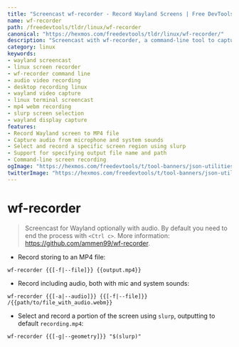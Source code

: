 ```yaml
---
title: "Screencast wf-recorder - Record Wayland Screens | Free DevTools"
name: wf-recorder
path: /freedevtools/tldr/linux/wf-recorder
canonical: "https://hexmos.com/freedevtools/tldr/linux/wf-recorder/"
description: "Screencast with wf-recorder, a command-line tool to capture Wayland displays. Record video and audio with ease on Linux. Free online tool, no registration required."
category: linux
keywords:
- wayland screencast
- linux screen recorder
- wf-recorder command line
- audio video recording
- desktop recording linux
- wayland video capture
- linux terminal screencast
- mp4 webm recording
- slurp screen selection
- wayland display capture
features:
- Record Wayland screen to MP4 file
- Capture audio from microphone and system sounds
- Select and record a specific screen region using slurp
- Support for specifying output file name and path
- Command-line screen recording
ogImage: "https://hexmos.com/freedevtools/t/tool-banners/json-utilities-banner.png"
twitterImage: "https://hexmos.com/freedevtools/t/tool-banners/json-utilities-banner.png"
---
```


# wf-recorder

> Screencast for Wayland optionally with audio.
> By default you need to end the process with `<Ctrl c>`.
> More information: <https://github.com/ammen99/wf-recorder>.

- Record storing to an MP4 file:

`wf-recorder {{[-f|--file]}} {{output.mp4}}`

- Record including audio, both with mic and system sounds:

`wf-recorder {{[-a|--audio]}} {{[-f|--file]}} /{{path/to/file_with_audio.webm}}`

- Select and record a portion of the screen using `slurp`, outputting to default `recording.mp4`:

`wf-recorder {{[-g|--geometry]}} "$(slurp)"`
